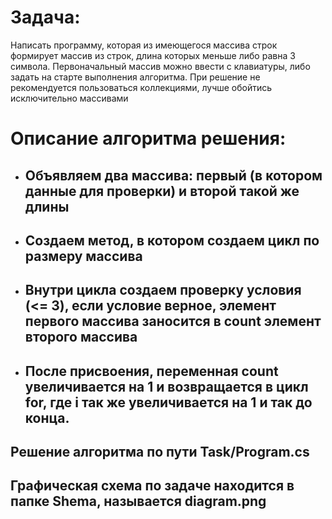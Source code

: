 # Задача: 

Написать программу, которая из имеющегося массива строк формирует массив из строк, длина которых меньше либо равна 3 символа. 
Первоначальный массив можно ввести с клавиатуры, либо задать на старте выполнения алгоритма. 
При решение не рекомендуется пользоваться коллекциями, лучше обойтись исключительно массивами

# Описание алгоритма решения: 
* ## Объявляем два массива: первый (в котором данные для проверки) и второй такой же длины ##
* ## Создаем метод, в котором создаем цикл по размеру массива ##
* ## Внутри цикла создаем проверку условия (<= 3), если условие верное, элемент первого массива заносится в count элемент второго массива 
* ## После присвоения, переменная **count** увеличивается на 1 и возвращается в цикл for, где i так же увеличивается на 1 и так до конца.

## Решение алгоритма по пути Task/Program.cs




## Графическая схема по задаче находится в папке Shema, называется diagram.png
